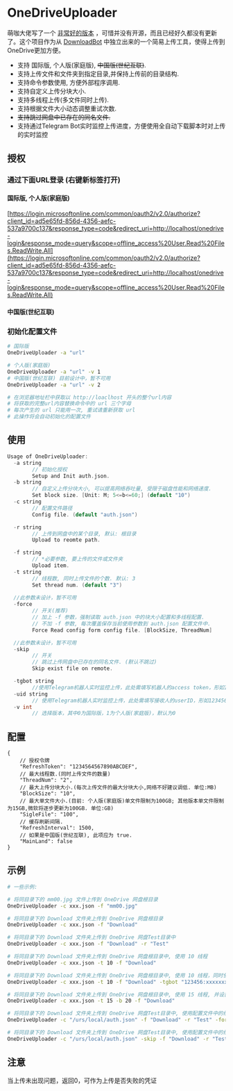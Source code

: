 # OneDriveUploader

萌咖大佬写了一个 [非常好的版本](https://github.com/MoeClub/OneList/tree/master/OneDriveUploader) ，可惜并没有开源，而且已经好久都没有更新了。这个项目作为从 [DownloadBot](https://github.com/gaowanliang/DownloadBot) 中独立出来的一个简易上传工具，使得上传到OneDrive更加方便。


- 支持 国际版, 个人版(家庭版), ~~中国版(世纪互联)~~.
- 支持上传文件和文件夹到指定目录,并保持上传前的目录结构.
- 支持命令参数使用, 方便外部程序调用.
- 支持自定义上传分块大小.
- 支持多线程上传(多文件同时上传).
- 支持根据文件大小动态调整重试次数.
- ~~支持跳过网盘中已存在的同名文件.~~
- 支持通过Telegram Bot实时监控上传进度，方便使用全自动下载脚本时对上传的实时监控

## 授权
### 通过下面URL登录 (右键新标签打开)
#### 国际版, 个人版(家庭版)
[https://login.microsoftonline.com/common/oauth2/v2.0/authorize?client_id=ad5e65fd-856d-4356-aefc-537a9700c137&response_type=code&redirect_uri=http://localhost/onedrive-login&response_mode=query&scope=offline_access%20User.Read%20Files.ReadWrite.All](https://login.microsoftonline.com/common/oauth2/v2.0/authorize?client_id=ad5e65fd-856d-4356-aefc-537a9700c137&response_type=code&redirect_uri=http://localhost/onedrive-login&response_mode=query&scope=offline_access%20User.Read%20Files.ReadWrite.All)
#### 中国版(世纪互联)


### 初始化配置文件
```bash
# 国际版
OneDriveUploader -a "url"

# 个人版(家庭版)
OneDriveUploader -a "url" -v 1
# 中国版(世纪互联) 目前设计中，暂不可用
OneDriveUploader -a "url" -v 2

# 在浏览器地址栏中获取以 http://loaclhost 开头的整个url内容
# 将获取的完整url内容替换命令中的 url 三个字母
# 每次产生的 url 只能用一次, 重试请重新获取 url
# 此操作将会自动初始化的配置文件
```

## 使用
```c
Usage of OneDriveUploader:
  -a string
        // 初始化授权
        Setup and Init auth.json.
  -b string
        // 自定义上传分块大小, 可以提高网络吞吐量, 受限于磁盘性能和网络速度.
        Set block size. [Unit: M; 5<=b<=60;] (default "10")
  -c string
        // 配置文件路径
        Config file. (default "auth.json")

  -r string
        // 上传到网盘中的某个目录, 默认: 根目录
        Upload to reomte path.

  -f string
        // *必要参数, 要上传的文件或文件夹
        Upload item.
  -t string
        // 线程数, 同时上传文件的个数. 默认: 3
        Set thread num. (default "3")
  
  //此参数未设计，暂不可用
  -force
        // 开关(推荐)
        // 加上 -f 参数，强制读取 auth.json 中的块大小配置和多线程配置.
        // 不加 -f 参数, 每次覆盖保存当前使用参数到 auth.json 配置文件中.
        Force Read config form config file. [BlockSize, ThreadNum]

  //此参数未设计，暂不可用
  -skip
        // 开关
        // 跳过上传网盘中已存在的同名文件. (默认不跳过)
        Skip exist file on remote.

  -tgbot string
        //使用Telegram机器人实时监控上传，此处需填写机器人的access token，形如123456789:xxxxxxxxx，输入时需使用双引号包裹
  -uid string
        // 使用Telegram机器人实时监控上传，此处需填写接收人的userID，形如123456789
  -v int
        // 选择版本，其中0为国际版，1为个人版(家庭版)，默认为0
```

## 配置
```jsonc
{
    // 授权令牌
    "RefreshToken": "1234564567890ABCDEF",
    // 最大线程数.(同时上传文件的数量)
    "ThreadNum": "2",
    // 最大上传分块大小.(每次上传文件的最大分块大小,网络不好建议调低. 单位:MB)
    "BlockSize": "10",
    // 最大单文件大小.(目前: 个人版(家庭版)单文件限制为100GB; 其他版本单文件限制为15GB,微软将逐步更新为100GB. 单位:GB)
    "SigleFile": "100",
    // 缓存刷新间隔.
    "RefreshInterval": 1500,
    // 如果是中国版(世纪互联), 此项应为 true.
    "MainLand": false
}
```

## 示例
```bash
# 一些示例:

# 将同目录下的 mm00.jpg 文件上传到 OneDrive 网盘根目录
OneDriveUploader -c xxx.json -f "mm00.jpg"

# 将同目录下的 Download 文件夹上传到 OneDrive 网盘根目录
OneDriveUploader -c xxx.json -f "Download" 

# 将同目录下的 Download 文件夹上传到 OneDrive 网盘Test目录中
OneDriveUploader -c xxx.json -f "Download" -r "Test"

# 将同目录下的 Download 文件夹上传到 OneDrive 网盘根目录中, 使用 10 线程
OneDriveUploader -c xxx.json -t 10 -f "Download" 

# 将同目录下的 Download 文件夹上传到 OneDrive 网盘根目录中, 使用 10 线程，同时使用 Telegram Bot 实时监控上传进度
OneDriveUploader -c xxx.json -t 10 -f "Download" -tgbot "123456:xxxxxxxx" -uid 123456789

# 将同目录下的 Download 文件夹上传到 OneDrive 网盘根目录中, 使用 15 线程, 并设置分块大小为 20M
OneDriveUploader -c xxx.json -t 15 -b 20 -f "Download" 

# 将同目录下的 Download 文件夹上传到 OneDrive 网盘Test目录中, 使用配置文件中的线程参数和分块大小参数(暂不可用)
OneDriveUploader -c "/urs/local/auth.json" -f "Download" -r "Test" -force

# 将同目录下的 Download 文件夹上传到 OneDrive 网盘Test目录中, 使用配置文件中的线程参数和分块大小参数，并跳过上传网盘中已存在的同名文件(暂不可用)
OneDriveUploader -c "/urs/local/auth.json" -skip -f "Download" -r "Test"
```

## 注意
当上传未出现问题，返回0，可作为上传是否失败的凭证